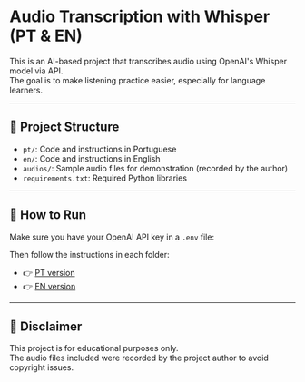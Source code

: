 # Audio Transcription with Whisper (PT & EN)

This is an AI-based project that transcribes audio using OpenAI's Whisper model via API.  
The goal is to make listening practice easier, especially for language learners.

---

## 📁 Project Structure

- `pt/`: Code and instructions in Portuguese
- `en/`: Code and instructions in English
- `audios/`: Sample audio files for demonstration (recorded by the author)
- `requirements.txt`: Required Python libraries

---

## 🚀 How to Run

Make sure you have your OpenAI API key in a `.env` file:

Then follow the instructions in each folder:

- 👉 [PT version](pt/README_PT.md)
- 👉 [EN version](en/README_EN.md)

---

## 📌 Disclaimer

This project is for educational purposes only.  
The audio files included were recorded by the project author to avoid copyright issues.

